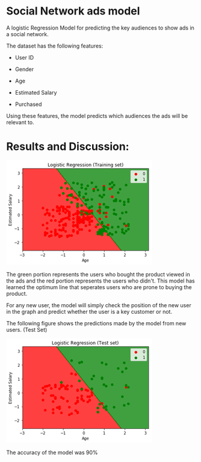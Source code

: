 # Social Network ads model
A logistic Regression Model for predicting the key audiences to show ads in a social network. 

The dataset has the following features:
- User ID

- Gender
- Age

- Estimated Salary

- Purchased 

Using these features, the model predicts which audiences the ads will be relevant to. 

# Results and Discussion:

![alt text](https://github.com/taiftahmid/Social-Network-ads-model/blob/master/social-network-prediction.png)

The green portion represents the users who bought the product viewed in the ads and the red portion represents the users who didn't. This model has learned the optimum line that seperates users who are prone to buying the product. 

For any new user, the model will simply check the position of the new user in the graph and predict whether the user is a key customer or not. 

The following figure shows the predictions made by the model from new users. (Test Set)

![alt text](https://github.com/taiftahmid/Social-Network-ads-model/blob/master/social-network-prediction%20testset.png)

The accuracy of the model was 90%
